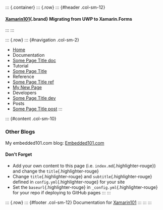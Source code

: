 ::: {.container}
::: {.row}
::: {#header .col-sm-12}
#### [Xamarin101](/){.brand} Migrating from UWP to Xamarin.Forms
:::
:::

::: {.row}
::: {#navigation .col-sm-2}
-   [Home](/)
-   Documentation
-   [Some Page Title doc](/doc/some-page-title-doc.html)
-   Tutorial
-   [Some Page Title](/tut/tut.html)
-   Reference
-   [Some Page Title ref](/ref/some-page-title-ref.html)
-   [My New Page](/ref/my-new-page.html)
-   Developers
-   [Some Page Title dev](/dev/some-page-title-dev.html)
-   Posts
-   [Some Page Title post](/post/some-page-title-post.html)
:::

::: {#content .col-sm-10}
### Other Blogs

My embedded101.com blog:
[Embedded101.com](http://embedded101.com/Blogs/David-Jones)

#### Don't Forget

-   Add your own content to this page (i.e.
    `index.md`{.highlighter-rouge}) and change the
    `title`{.highlighter-rouge}
-   Change `title`{.highlighter-rouge} and
    `subtitle`{.highlighter-rouge} defined in
    `config.yml`{.highlighter-rouge} for your site
-   Set the `baseurl`{.highlighter-rouge} in
    `_config.yml`{.highlighter-rouge} for your repo if deploying to
    GitHub pages
:::
:::

::: {.row}
::: {#footer .col-sm-12}
Documentation for
[Xamarin101](https://github.com/bruth/jekyll-docs-template)
:::
:::
:::
